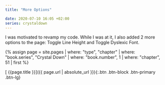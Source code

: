 ```yaml
---
title: "More Options"

date: 2020-07-10 16:05 +02:00
series: crystaldown
---
```

I was motivated to revamp my code. While I was at it, I also added 2 more options to the page:
Toggle Line Height and Toggle Dyslexic Font.

{% assign page = site.pages
  | where: "type", "chapter"
  | where: "book.series", "Crystal Down"
  | where: "book.number", 1
  | where: "chapter", 51
  | first %}

[ {{page.title }}]({{ page.url | absolute_url }}){:.btn .btn-block .btn-primary .btn-lg}
<!--more-->
